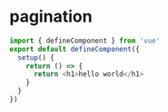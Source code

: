 # pagination <DemoView />``` javascriptimport { defineComponent } from 'vue'
export default defineComponent({
  setup() {
    return () => {
      return <h1>hello world</h1>
    }
  }
})```
